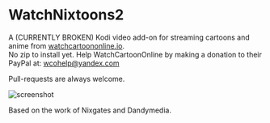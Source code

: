 # WatchNixtoons2

A (CURRENTLY BROKEN) Kodi video add-on for streaming cartoons and anime from [watchcartoononline.io](https://www.watchcartoononline.io).  
No zip to install yet. 
Help WatchCartoonOnline by making a donation to their PayPal at: wcohelp@yandex.com

Pull-requests are always welcome.

![screenshot](https://images2.imgbox.com/ed/3a/u1ElBst4_o.png)

Based on the work of Nixgates and Dandymedia.

